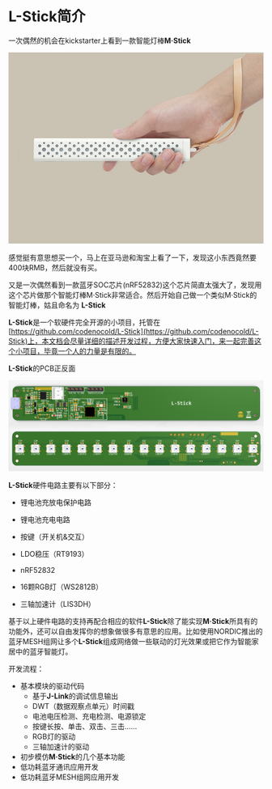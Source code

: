 #  L-Stick简介

一次偶然的机会在kickstarter上看到一款智能灯棒**M·Stick**

![](img/MStick.jpg)

感觉挺有意思想买一个，马上在亚马逊和淘宝上看了一下，发现这小东西竟然要400块RMB，然后就没有买。

又是一次偶然看到一款蓝牙SOC芯片(nRF52832)这个芯片简直太强大了，发现用这个芯片做那个智能灯棒M·Stick非常适合。然后开始自己做一个类似M·Stick的智能灯棒，姑且命名为 **L-Stick**

**L-Stick**是一个软硬件完全开源的小项目，托管在[https://github.com/codenocold/L-Stick](https://github.com/codenocold/L-Stick)上，本文档会尽量详细的描述开发过程，方便大家快速入门，来一起完善这个小项目，毕竟一个人的力量是有限的。

**L-Stick**的PCB正反面

![](img/L-Stick_T&B.png "32432")

**L-Stick**硬件电路主要有以下部分：

- 锂电池充放电保护电路

- 锂电池充电电路

- 按键（开关机&交互）

- LDO稳压（RT9193）

- nRF52832

- 16颗RGB灯（WS2812B）

- 三轴加速计（LIS3DH）


基于以上硬件电路的支持再配合相应的软件**L-Stick**除了能实现**M·Stick**所具有的功能外，还可以自由发挥你的想象做很多有意思的应用。比如使用NORDIC推出的蓝牙MESH组网让多个**L-Stick**组成网络做一些联动的灯光效果或把它作为智能家居中的蓝牙智能灯。

开发流程：

- 基本模块的驱动代码
  - 基于**J-Link**的调试信息输出
  - DWT（数据观察点单元）时间戳
  - 电池电压检测、充电检测、电源锁定
  - 按键长按、单击、双击、三击……
  - RGB灯的驱动
  - 三轴加速计的驱动
- 初步模仿**M·Stick**的几个基本功能
- 低功耗蓝牙通讯应用开发
- 低功耗蓝牙MESH组网应用开发
